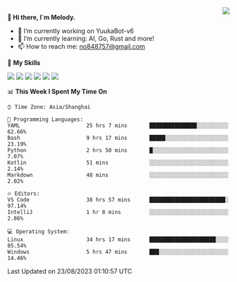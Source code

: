 <a href="#">
  <img align="right" src="https://github-readme-stats.vercel.app/api?username=melodyyuuka&count_private=true&show_icons=true" />
</a>

**👋 Hi there, I`m Melody.**

- 🔭 I’m currently working on YuukaBot-v6
- 🌱 I’m currently learning: AI, Go, Rust and more!
- 📫 How to reach me: no848757@gmail.com

🌟 **My Skills** 

![](https://img.shields.io/badge/-Python-3e74a2?style=flat-square&logo=Python&logoColor=fff)
![](https://img.shields.io/badge/-Java-007396?style=flat-square&logo=OpenJDK&logoColor=fff)
![](https://img.shields.io/badge/-Node.js-339933?style=flat-square&logo=Node.js&logoColor=fff)
![](https://img.shields.io/badge/-Git-f05032?style=flat-square&logo=git&logoColor=fff)
![](https://img.shields.io/badge/-PostgreSQL-4169e1?style=flat-square&logo=PostgreSQL&logoColor=fff)
![](https://img.shields.io/badge/-VSCode-007acc?style=flat-square&logo=Visual-Studio-Code&logoColor=fff)


<!--START_SECTION:waka-->
📊 **This Week I Spent My Time On** 

```text
⌚︎ Time Zone: Asia/Shanghai

💬 Programming Languages: 
YAML                     25 hrs 7 mins       ███████████████░░░░░░░░░░   62.66% 
Bash                     9 hrs 17 mins       █████░░░░░░░░░░░░░░░░░░░░   23.19% 
Python                   2 hrs 50 mins       █░░░░░░░░░░░░░░░░░░░░░░░░   7.07% 
Kotlin                   51 mins             ░░░░░░░░░░░░░░░░░░░░░░░░░   2.14% 
Markdown                 48 mins             ░░░░░░░░░░░░░░░░░░░░░░░░░   2.02%

🔥 Editors: 
VS Code                  38 hrs 57 mins      ████████████████████████░   97.14% 
IntelliJ                 1 hr 8 mins         ░░░░░░░░░░░░░░░░░░░░░░░░░   2.86%

💻 Operating System: 
Linux                    34 hrs 17 mins      █████████████████████░░░░   85.54% 
Windows                  5 hrs 47 mins       ███░░░░░░░░░░░░░░░░░░░░░░   14.46%

```


 Last Updated on 23/08/2023 01:10:57 UTC
<!--END_SECTION:waka-->
